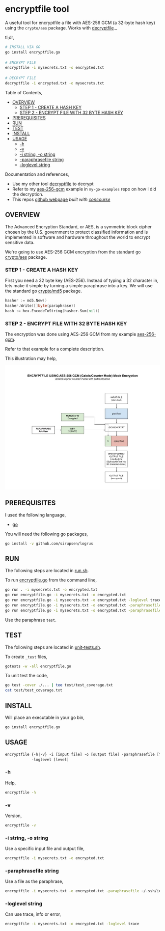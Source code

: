 # encryptfile tool

A useful tool for
encryptfile a file with AES-256 GCM (a 32-byte hash key) using the `crypto/aes` package.
Works with
[decryptfile](https://github.com/JeffDeCola/my-go-tools/tree/master/cryptography-tools/decryptfile)._

tl;dr,

```bash
# INSTALL VIA GO
go install encryptfile.go

# ENCRYPT FILE
encryptfile -i mysecrets.txt -o encrypted.txt

# DECRYPT FILE
decryptfile -i encrypted.txt -o mysecrets.txt
```

Table of Contents,

* [OVERVIEW](https://github.com/JeffDeCola/my-go-tools/tree/master/cryptography-tools/encryptfile#overview)
  * [STEP 1 - CREATE A HASH KEY](https://github.com/JeffDeCola/my-go-tools/tree/master/cryptography-tools/encryptfile#step-1---create-a-hash-key)
  * [STEP 2 - ENCRYPT FILE WITH 32 BYTE HASH KEY](https://github.com/JeffDeCola/my-go-tools/tree/master/cryptography-tools/encryptfile#step-2---encrypt-file-with-32-byte-hash-key)
* [PREREQUISITES](https://github.com/JeffDeCola/my-go-tools/tree/master/cryptography-tools/encryptfile#prerequisites)
* [RUN](https://github.com/JeffDeCola/my-go-tools/tree/master/cryptography-tools/encryptfile#run)
* [TEST](https://github.com/JeffDeCola/my-go-tools/tree/master/cryptography-tools/encryptfile#test)
* [INSTALL](https://github.com/JeffDeCola/my-go-tools/tree/master/cryptography-tools/encryptfile#install)
* [USAGE](https://github.com/JeffDeCola/my-go-tools/tree/master/cryptography-tools/encryptfile#usage)
  * [-h](https://github.com/JeffDeCola/my-go-tools/tree/master/cryptography-tools/encryptfile#-h)
  * [-v](https://github.com/JeffDeCola/my-go-tools/tree/master/cryptography-tools/encryptfile#-v)
  * [-i string, -o string](https://github.com/JeffDeCola/my-go-tools/tree/master/cryptography-tools/encryptfile#-i-string--o-string)
  * [-paraphrasefile string](https://github.com/JeffDeCola/my-go-tools/tree/master/cryptography-tools/encryptfile#-paraphrasefile-string)
  * [-loglevel string](https://github.com/JeffDeCola/my-go-tools/tree/master/cryptography-tools/encryptfile#-loglevel-string)

Documentation and references,

* Use my other tool
  [decryptfile](https://github.com/JeffDeCola/my-go-tools/tree/master/cryptography-tools/decryptfile)
  to decrypt
* Refer to my
  [aes-256-gcm](https://github.com/JeffDeCola/my-go-examples/tree/master/cryptography/symmetric-cryptography/aes-256-gcm)
  example in `my-go-examples` repo on how I did the decryption.
* This repos
  [github webpage](https://jeffdecola.github.io/my-go-tools/)
  _built with
  [concourse](https://github.com/JeffDeCola/my-go-tools/blob/master/ci-README.md)_

## OVERVIEW

The Advanced Encryption Standard, or AES, is a symmetric
block cipher chosen by the U.S. government to protect classified
information and is implemented in software and hardware throughout
the world to encrypt sensitive data.

We're going to use AES-256 GCM encryption from the standard go
[crypto/aes](https://golang.org/pkg/crypto/aes/)
package.

### STEP 1 - CREATE A HASH KEY

First you need a 32 byte key (AES-256). Instead of typing a 32
character in, lets make it simple by turning a simple paraphrase into a key.
We will use the standard go
[crypto/md5](https://golang.org/pkg/crypto/md5/)
package.

```go
hasher := md5.New()
hasher.Write([]byte(paraphrase))
hash := hex.EncodeToString(hasher.Sum(nil))
```

### STEP 2 - ENCRYPT FILE WITH 32 BYTE HASH KEY

The encryption was done using AES-256 GCM from my example
[aes-256-gcm](https://github.com/JeffDeCola/my-go-examples/tree/master/cryptography/symmetric-cryptography/aes-256-gcm).

Refer to that example for a complete description.

This illustration may help,

![IMAGE - encryptfile - IMAGE](../../docs/pics/encryptfile.jpg)

## PREREQUISITES

I used the following language,

* [go](https://github.com/JeffDeCola/my-cheat-sheets/tree/master/software/development/languages/go-cheat-sheet)

You will need the following go packages,

```bash
go install -v github.com/sirupsen/logrus
```

## RUN

The following steps are located in
[run.sh](https://github.com/JeffDeCola/my-go-tools/blob/master/cryptography-tools/encryptfile/run.sh).

To run
[encryptfile.go](https://github.com/JeffDeCola/my-go-tools/blob/master/cryptography-tools/encryptfile/encryptfile.go)
from the command line,

```bash
go run . -i mysecrets.txt -o encrypted.txt
go run encryptfile.go -i mysecrets.txt -o encrypted.txt
go run encryptfile.go -i mysecrets.txt -o encrypted.txt -loglevel trace
go run encryptfile.go -i mysecrets.txt -o encrypted.txt -paraphrasefile paraphrase.txt
go run encryptfile.go -i mysecrets.txt -o encrypted.txt -paraphrasefile ~/.ssh/id_rsa
```

Use the paraphrase `test`.

## TEST

The following steps are located in
[unit-tests.sh](https://github.com/JeffDeCola/my-go-tools/blob/master/cryptography-tools/encryptfile/test/unit-tests.sh).

To create `_test` files,

```bash
gotests -w -all encryptfile.go
```

To unit test the code,

```bash
go test -cover ./... | tee test/test_coverage.txt
cat test/test_coverage.txt
```

## INSTALL

Will place an executable in your go bin,

```bash
go install encryptfile.go
```

## USAGE

```txt
encryptfile {-h|-v} -i [input file] -o [output file] -paraphrasefile [file]
            -loglevel [level]
```

### -h

Help,

```bash
encryptfile -h
```

### -v

Version,

```bash
encryptfile -v
```

### -i string, -o string

Use a specific input file and output file,

```bash
encryptfile -i mysecrets.txt -o encrypted.txt
```

### -paraphrasefile string

Use a file as the paraphrase,

```bash
encryptfile -i mysecrets.txt -o encrypted.txt -paraphrasefile ~/.ssh/id_rsa
```

### -loglevel string

Can use trace, info or error,

```bash
encryptfile -i mysecrets.txt -o encrypted.txt -loglevel trace
```
